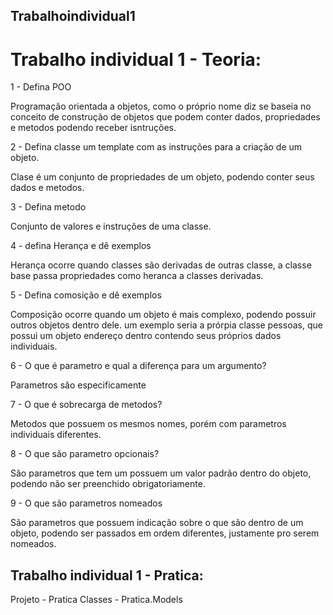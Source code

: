## Trabalhoindividual1
# Trabalho individual 1 - Teoria:
1 - Defina POO

Programação orientada a objetos, como o próprio nome diz se baseia no conceito de construção de objetos que podem conter dados, propriedades e metodos podendo receber isntruções.

2 - Defina classe um template com as instruções para a criação de um objeto.

Clase é um conjunto de propriedades de um objeto, podendo conter seus dados e metodos.

3 - Defina metodo

Conjunto de valores e instruções de uma classe.

4 - defina Herança e dê exemplos

Herança ocorre quando classes são derivadas de outras classe, a classe base passa propriedades como heranca a classes derivadas.

5 - Defina comosição e dê exemplos

Composição ocorre quando um objeto é mais complexo, podendo possuir outros objetos dentro dele. um exemplo seria a prórpia classe pessoas, que possui um objeto endereço dentro contendo seus próprios dados individuais.

6 - O que é parametro e qual a diferença para um argumento?

Parametros são especificamente 

7 - O que é sobrecarga de metodos?

Metodos que possuem os mesmos nomes, porém com parametros individuais diferentes.

8 - O que são parametro opcionais?

São parametros que tem um possuem um valor padrão dentro do objeto, podendo não ser preenchido obrigatoriamente.

9 - O que são parametros nomeados

São parametros que possuem indicação sobre o que são dentro de um objeto, podendo ser passados em ordem diferentes, justamente pro serem nomeados.

## Trabalho individual 1 - Pratica:

Projeto - Pratica
Classes - Pratica.Models

